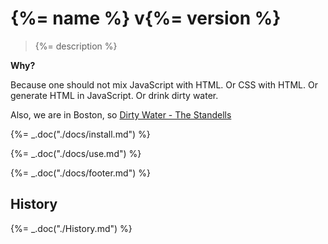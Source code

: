 # {%= name %} v{%= version %}

> {%= description %}

**Why?**

Because one should not mix JavaScript with HTML. Or CSS with HTML.
Or generate HTML in JavaScript. Or drink dirty water.

Also, we are in Boston, so [Dirty Water - The Standells](https://www.youtube.com/watch?v=kqKHqWaTv9g)

{%= _.doc("./docs/install.md") %}

{%= _.doc("./docs/use.md") %}

{%= _.doc("./docs/footer.md") %}

## History

{%= _.doc("./History.md") %}
